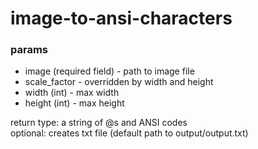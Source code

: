 # image-to-ansi-characters
### params
* image (required field) - path to image file
* scale_factor - overridden by width and height
* width (int) - max width
* height (int) - max height

return type: a string of @s and ANSI codes <br>
optional: creates txt file (default path to output/output.txt)
